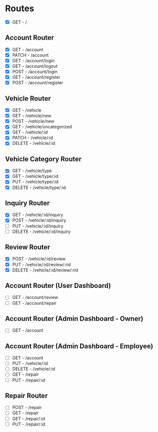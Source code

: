 # Routes

- [X] GET - /

## Account Router

- [X] GET - /account
- [X] PATCH - /account
- [X] GET - /account/login
- [X] GET - /account/logout
- [X] POST - /account/login
- [X] GET - /account/register
- [X] POST - /account/register

## Vehicle Router

- [X] GET - /vehicle
- [X] GET - /vehicle/new
- [X] POST - /vehicle/new
- [X] GET - /vehicle/uncategorized
- [X] GET - /vehicle/:id
- [X] PATCH - /vehicle/:id
- [X] DELETE - /vehicle/:id

## Vehicle Category Router

- [X] GET - /vehicle/type
- [X] GET - /vehicle/type/:id
- [X] PUT - /vehicle/type/:id
- [X] DELETE - /vehicle/type/:id

## Inquiry Router

- [X] GET - /vehicle/:id/inquiry
- [X] POST - /vehicle/:id/inquiry
- [ ] PUT - /vehicle/:id/inquiry
- [ ] DELETE - /vehicle/:id/inquiry

## Review Router

- [X] POST - /vehicle/:id/review
- [X] PUT - /vehicle/:id/review/:rid
- [X] DELETE - /vehicle/:id/review/:rid

## Account Router (User Dashboard)

- [ ] GET - /account/review
- [ ] GET - /account/repair

## Account Router (Admin Dashboard - Owner)

- [ ] GET - /account

## Account Router (Admin Dashboard - Employee)

- [ ] GET - /account
- [ ] PUT - /vehicle/:id
- [ ] DELETE - /vehicle/:id
- [ ] GET - /repair
- [ ] PUT - /repair/:id

## Repair Router

- [ ] POST - /repair
- [ ] GET - /repair
- [ ] GET - /repair/:id
- [ ] PUT - /repair/:id